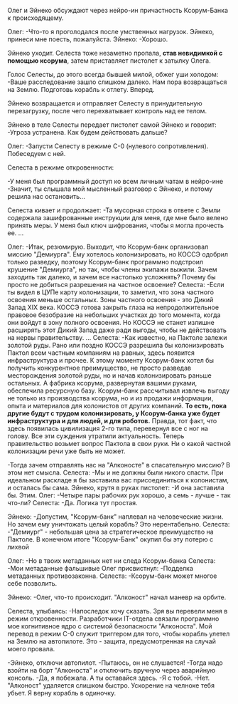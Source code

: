 Олег и Эйнеко обсуждают через нейро-ин причастность Ксорум-Банка к происходящему. 

Олег:
-Что-то я проголодался после умственных нагрузок. Эйнеко, принеси мне поесть, пожалуйста.
Эйнеко:
-Хорошо.

Эйнеко уходит. Селеста тоже незаметно пропала, **став невидимкой с помощью ксорума**, затем приставляет пистолет к затылку Олега.

Голос Селесты, до этого всегда бывшей милой, обжег уши холодом:
-Ваше расследование зашло слишком далеко. Нам пора возвращаться на Землю. Подготовь корабль к отлету. Вперед.

Эйнеко возвращается и отправляет Селесту в принудительную перезагрузку, после чего перехватывает контроль над ее телом.

Эйнеко в теле Селесты передает пистолет самой Эйнеко и говорит:
-Угроза устранена. Как будем действовать дальше?

Олег:
-Запусти Селесту в режиме С-0 (нулевого сопротивления). Побеседуем с ней.


Селеста в режиме откровенности:

-У меня был программный доступ ко всем личным чатам в нейро-ине
-Значит, ты слышала мой мысленный разговор с Эйнеко, и потому решила нас остановить...

Селеста кивает и продолжает:
-Та мусорная строка в ответе с Земли содержала зашифрованные инструкции для меня, где мне было велено принять меры. У меня был ключ шифрования, чтобы я могла прочесть ее.
...

Олег:
-Итак, резюмирую. Выходит, что Ксорум-банк организовал миссию "Демиурга". Ему хотелось колонизировать, но КОССЭ одобрил только разведку, поэтому Ксорум-банк программно подстроил крушение "Демиурга", но так, чтобы члены экипажи выжили. Зачем заходить так далеко, и зачем все настолько усложнять? Почему бы просто не добиться разрешения на частное освоение?
Селеста:
-Если ты видел в ЦУПе карту колонизации, то заметил, что зона частного освоения меньше остальных. Зоны частного освоения - это Дикий Запад XIX века. КОССЭ готова закрыть глаза на непродолжительное правовое безобразие на небольших участках до того момента, когда они войдут в зону полного освоения. Но КОССЭ не станет излишне расширять этот Дикий Запад даже ради выгоды, чтобы не действовать на нервы правительству.
...
Селеста:
-Как известно, на Пактоле залежи золотой руды. Рано или поздно КОССЭ разрешила бы колонизировать Пактол всем частным компаниям на равных, здесь появится инфраструктура и прочее. К этому моменту Ксорум-банк хотел бы получить конкурентное преимущество, не просто разведав месторождения золотой руды, но и начав колонизировать раньше остальных. А фабрика ксорума, развернутая вашими руками, обеспечила ресурсную базу.
Ксорум-банк рассчитывал извлечь выгоду не только из производства ксорума, но и из продажи информации, опыта и материалов для колонистов от других компаний. **То есть, пока другие будут с трудом колонизировать, у Ксорум-банка уже будет инфраструктура и для людей, и для роботов.**
Правда, тот факт, что здесь появилась цивилизация 2-го типа, перевернул все с ног на голову. Все эти суждения утратили актуальность. Теперь правительство возьмет вопрос Пактола в свои руки. Ни о какой частной колонизации речи уже быть не может.

-Тогда зачем отправлять нас на "Алконосте" в спасательную миссию? В этом нет смысла.
Селеста:
-Мы и не должны были никого спасти. При идеальном раскладе я бы заставила вас присоединиться к колонистам, и осталась бы сама.
Эйнеко, крутя в руках пистолет:
-И она заставила бы. Этим.
Олег:
-Четыре пары рабочих рук хорошо, а семь - лучше - так что-ли?
Селеста:
-Да. Логика тут простая.


Эйнеко:
-Допустим, "Ксорум-банк" наплевал на человеческие жизни. Но зачем ему уничтожать целый корабль? Это нерентабельно.
Селеста:
-"Демиург" - небольшая цена за стратегическое преимущество на Пактоле. В конечном итоге "Ксорум-Банк" окупил бы эту потерю с лихвой 

 Олег:
-Но в твоих метаданных нет ни следа Ксорум-банка
Селеста:
-Мои метаданные фальшивые
Олег присвистнул:
-Подделка метаданных противозаконна. 
Селеста:
-Ксорум-банк может многое себе позволить.

Эйнеко:
-Олег, что-то происходит. "Алконост" начал маневр на орбите.

Селеста, улыбаясь:
-Напоследок хочу сказать. Зря вы перевели меня в режим откровенности. Разработчики IT-отдела связали программно мое когнитивное ядро с системой безопасности "Алконоста". Мой перевод в режим С-0 служит триггером для того, чтобы корабль улетел на Землю на автопилоте. Это - защита, предусмотренная на случай моего провала.

-Эйнеко, отключи автопилот.
-Пытаюсь, он не слушается! 
-Тогда надо взойти на борт "Алконоста" и отключить вручную через аварийную консоль.
-Да, я побежала. А ты оставайся здесь.
-Я с тобой.
-Нет. "Алконост" удаляется слишком быстро. Ускорение на челноке тебя убьет. Я верну корабль в одиночку.
